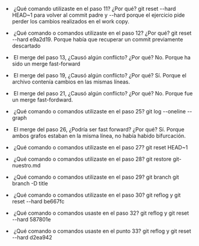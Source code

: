-  ¿Qué comando utilizaste en el paso 11? ¿Por qué?
git reset --hard HEAD~1 para volver al commit padre y --hard porque el ejercicio pide perder los cambios realizados en el work copy.

-  ¿Qué comando o comandos utilizaste en el paso 12? ¿Por qué?
git reset --hard e9a2d19. 
Porque había que recuperar un commit previamente descartado

-  El merge del paso 13, ¿Causó algún conflicto? ¿Por qué?
No. 
Porque ha sido un merge fast-forward    

-  El merge del paso 19, ¿Causó algún conflicto? ¿Por qué?
Sí. 
Porque el archivo contenía cambios en las mismas líneas.

-  El merge del paso 21, ¿Causó algún conflicto? ¿Por qué?
No. 
Porque fue un merge fast-fordward.

-  ¿Qué comando o comandos utilizaste en el paso 25?
git log --oneline --graph

-  El merge del paso 26, ¿Podría ser fast forward? ¿Por qué?
Sí. 
Porque ambos grafos estaban en la misma línea, no había habido bifurcación.

-  ¿Qué comando o comandos utilizaste en el paso 27?
git reset HEAD~1

-  ¿Qué comando o comandos utilizaste en el paso 28?
git restore git-nuestro.md

-  ¿Qué comando o comandos utilizaste en el paso 29?
git branch git branch -D title

-  ¿Qué comando o comandos utilizaste en el paso 30? 
git reflog y 
git reset --hard be667fc

-  ¿Qué comando o comandos usaste en el paso 32?
git reflog y 
git reset --hard 587801e

-  ¿Qué comando o comandos usaste en el punto 33?
git reflog y 
git reset --hard d2ea942
